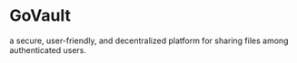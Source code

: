 # GoVault
a secure, user-friendly, and decentralized platform for sharing files among authenticated users.
